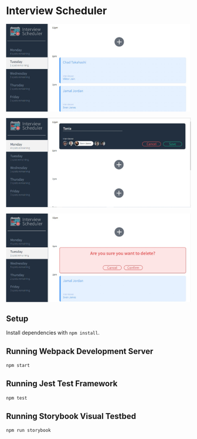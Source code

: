 # Interview Scheduler

!["Main"](https://github.com/t-tasmin/scheduler/blob/master/docs/scheduler.jpg)

!["Appointment"](https://github.com/t-tasmin/scheduler/blob/master/docs/appointment.jpg)

!["Delete"](https://github.com/t-tasmin/scheduler/blob/master/docs/delete.jpg)

## Setup

Install dependencies with `npm install`.

## Running Webpack Development Server

```sh
npm start
```

## Running Jest Test Framework

```sh
npm test
```

## Running Storybook Visual Testbed

```sh
npm run storybook
```
